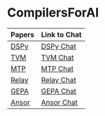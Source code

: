 # CompilersForAI

| Papers        | Link to Chat  |
| ------------- | ------------- |
| [DSPy](https://arxiv.org/pdf/2310.03714)                                              | [DSPy Chat](https://chatgpt.com/share/68c1b486-d4c8-8003-bcdf-c49ed67beeb6)          |
| [TVM](https://arxiv.org/abs/1802.04799)                                               | [TVM Chat](https://chatgpt.com/share/68c1c3d4-4d38-8003-af6b-add7e9dea83d)           |
| [MTP](https://arxiv.org/abs/2405.08965)                                               | [MTP Chat](https://chatgpt.com/share/68c83f6b-4650-8003-a8c4-e5e5d4ee0a29) | 
| [Relay](https://arxiv.org/abs/1904.08368)                                             | [Relay Chat](https://chatgpt.com/share/68c84265-e110-8003-930c-164aec183ec0) | 
| [GEPA](https://arxiv.org/abs/2507.19457)                                               | [GEPA Chat](https://chatgpt.com/share/68caed74-66e4-8003-b2c1-4f0b2f03d055) | 
| [Ansor](https://arxiv.org/abs/2006.06762)                                             | [Ansor Chat](https://chatgpt.com/share/68caf481-8794-8003-b9a2-92cffb869713) | 
